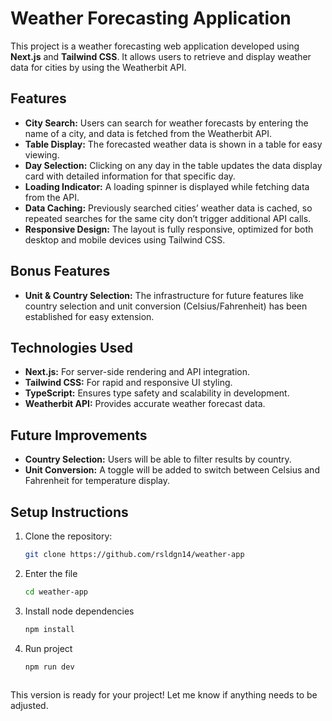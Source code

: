# Weather Forecasting Application

This project is a weather forecasting web application developed using **Next.js** and **Tailwind CSS**. It allows users to retrieve and display weather data for cities by using the Weatherbit API.

## Features

- **City Search:** Users can search for weather forecasts by entering the name of a city, and data is fetched from the Weatherbit API.
- **Table Display:** The forecasted weather data is shown in a table for easy viewing.
- **Day Selection:** Clicking on any day in the table updates the data display card with detailed information for that specific day.
- **Loading Indicator:** A loading spinner is displayed while fetching data from the API.
- **Data Caching:** Previously searched cities’ weather data is cached, so repeated searches for the same city don’t trigger additional API calls.
- **Responsive Design:** The layout is fully responsive, optimized for both desktop and mobile devices using Tailwind CSS.

## Bonus Features

- **Unit & Country Selection:** The infrastructure for future features like country selection and unit conversion (Celsius/Fahrenheit) has been established for easy extension.

## Technologies Used

- **Next.js:** For server-side rendering and API integration.
- **Tailwind CSS:** For rapid and responsive UI styling.
- **TypeScript:** Ensures type safety and scalability in development.
- **Weatherbit API:** Provides accurate weather forecast data.

## Future Improvements

- **Country Selection:** Users will be able to filter results by country.
- **Unit Conversion:** A toggle will be added to switch between Celsius and Fahrenheit for temperature display.

## Setup Instructions

1. Clone the repository:
   ```bash
   git clone https://github.com/rsldgn14/weather-app
2. Enter the file
   ```bash
   cd weather-app
3. Install node dependencies
   ```bash
   npm install
4. Run project
   ```bash
   npm run dev
  
This version is ready for your project! Let me know if anything needs to be adjusted.
